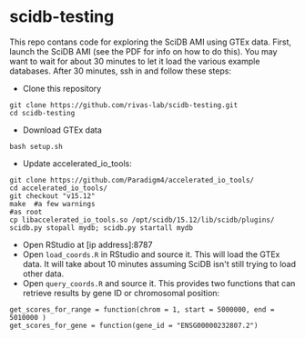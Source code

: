 # scidb-testing

This repo contans code for exploring the SciDB AMI using GTEx data. First,
launch the SciDB AMI (see the PDF for info on how to do this). You may want to
wait for about 30 minutes to let it load the various example databases. After
30 minutes, ssh in and follow these steps:

* Clone this repository
```
git clone https://github.com/rivas-lab/scidb-testing.git
cd scidb-testing
```

* Download GTEx data
```
bash setup.sh
```

* Update accelerated_io_tools:
```
git clone https://github.com/Paradigm4/accelerated_io_tools/
cd accelerated_io_tools/
git checkout "v15.12"
make  #a few warnings 
#as root
cp libaccelerated_io_tools.so /opt/scidb/15.12/lib/scidb/plugins/
scidb.py stopall mydb; scidb.py startall mydb
```

* Open RStudio at [ip address]:8787
* Open `load_coords.R` in RStudio and source it. This will load the GTEx data. It will take about 10 minutes assuming 
SciDB isn't still trying to load other data.
* Open `query_coords.R` and source it. This provides two functions that can
retrieve results by gene ID or chromosomal position:
```
get_scores_for_range = function(chrom = 1, start = 5000000, end = 5010000 )
get_scores_for_gene = function(gene_id = "ENSG00000232807.2")
```
